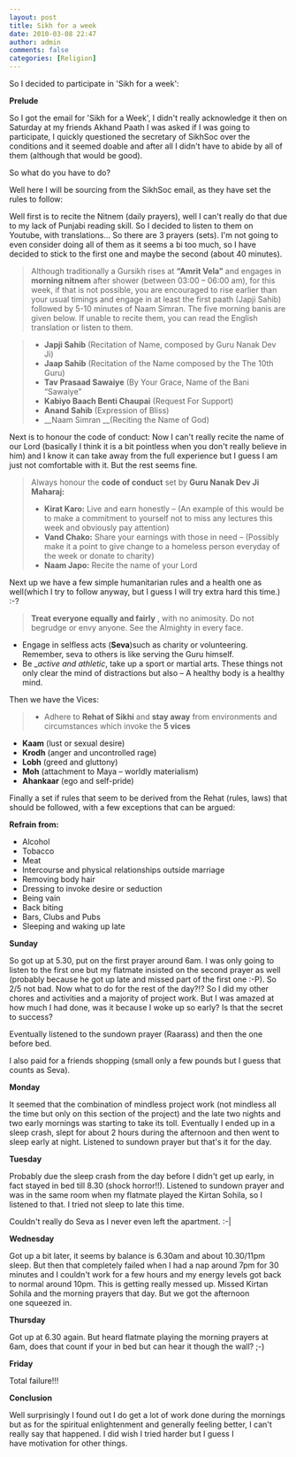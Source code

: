 ```yaml
---
layout: post
title: Sikh for a week
date: 2010-03-08 22:47
author: admin
comments: false
categories: [Religion]
---
```

So I decided to participate in 'Sikh for a week':

__Prelude__

So I got the email for 'Sikh for a Week', I didn't really acknowledge it then on Saturday at my friends Akhand Paath I was asked if I was going to participate, I quickly questioned the secretary of SikhSoc over the conditions and it seemed doable and after all I didn't have to abide by all of them (although that would be good).

So what do you have to do?

Well here I will be sourcing from the SikhSoc email, as they have set the rules to follow:

Well first is to recite the Nitnem (daily prayers), well I can't really do that due to my lack of Punjabi reading skill. So I decided to listen to them on Youtube, with translations... So there are 3 prayers (sets). I'm not going to even consider doing all of them as it seems a bi too much, so I have decided to stick to the first one and maybe the second (about 40 minutes).

> Although traditionally a Gursikh rises at __“Amrit Vela”__ and engages in __morning nitnem__ after shower (between 03:00 – 06:00 am), for this week, if that is not possible, you are encouraged to rise earlier than your usual timings and engage in at least the first paath (Japji Sahib) followed by 5-10 minutes of Naam Simran. The five morning banis are given below. If unable to recite them, you can read the English translation or listen to them.

> * __Japji Sahib__ (Recitation of Name, composed by Guru Nanak Dev  Ji)
> * __Jaap Sahib__ (Recitation of the Name composed by the The 10th Guru)
> * __Tav Prasaad Sawaiye__ (By Your Grace, Name of the Bani “Sawaiye”
> * __Kabiyo Baach Benti Chaupai__ (Request For Support)
> * __Anand Sahib__ (Expression of Bliss)
> * __Naam Simran __(Reciting the Name of God)

Next is to honour the code of conduct: Now I can't really recite the name of our Lord (basically I think it is a bit pointless when you don't really believe in him) and I know it can take away from the full experience but I guess I am just not comfortable with it. But the rest seems fine.
> Always honour the __code of conduct__ set by __Guru Nanak Dev Ji Maharaj:__
> * __Kirat Karo:__ Live and earn honestly – (An example of this would be to make a commitment to yourself not to miss any lectures this week and obviously pay attention)
> * __Vand Chako:__ Share your earnings with those in need – (Possibly make it a point to give change to a homeless person everyday of the week or donate to charity)
> * __Naam Japo:__ Recite the name of your Lord

Next up we have a few simple humanitarian rules and a health one as well(which I try to follow anyway, but I guess I will try extra hard this time.) :-?
> __Treat everyone equally and fairly__ , with no animosity. Do not begrudge or envy anyone. See the Almighty in every face.
* Engage in selfless acts (__Seva__)such as charity or volunteering. Remember, seva to others is like serving the Guru himself.
* Be __active and athletic_, take up a sport or martial arts. These things not only clear the mind of distractions but also – A healthy body is a healthy mind.

Then we have the Vices:
> * Adhere to __Rehat of Sikhi__ and __stay away__ from environments and circumstances which invoke the __5 vices__
* __Kaam__ (lust or sexual desire)
* __Krodh__ (anger and uncontrolled rage)
* __Lobh__ (greed and gluttony)
* __Moh__ (attachment to Maya – worldly materialism)
* __Ahankaar__ (ego and self-pride)

Finally a set if rules that seem to be derived from the Rehat (rules, laws) that should be followed, with a few exceptions that can be argued:

__Refrain from:__

* Alcohol
* Tobacco
* Meat
* Intercourse and physical relationships outside marriage
* Removing body hair
* Dressing to invoke desire or seduction
* Being vain
* Back biting
* Bars, Clubs and Pubs
* Sleeping and waking up late

__Sunday__

So got up at 5.30, put on the first prayer around 6am. I was only going to listen to the first one but my flatmate insisted on the second prayer as well (probably because he got up late and missed part of the first one :-P). So 2/5 not bad. Now what to do for the rest of the day?!? So I did my other chores and activities and a majority of project work. But I was amazed at how much I had done, was it because I woke up so early? Is that the secret to success?

Eventually listened to the sundown prayer (Raarass) and then the one before bed.

I also paid for a friends shopping (small only a few pounds but I guess that counts as Seva).

__Monday__

It seemed that the combination of mindless project work (not mindless all the time but only on this section of the project) and the late two nights and two early mornings was starting to take its toll. Eventually I ended up in a sleep crash, slept for about 2 hours during the afternoon and then went to sleep early at night. Listened to sundown prayer but that's it for the day.

__Tuesday__

Probably due the sleep crash from the day before I didn't get up early, in fact stayed in bed till 8.30 (shock horror!!). Listened to sundown prayer and was in the same room when my flatmate played the Kirtan Sohila, so I listened to that. I tried not sleep to late this time.

Couldn't really do Seva as I never even left the apartment. :-|

__Wednesday__

Got up a bit later, it seems by balance is 6.30am and about 10.30/11pm sleep. But then that completely failed when I had a nap around 7pm for 30 minutes and I couldn't work for a few hours and my energy levels got back to normal around 10pm. This is getting really messed up. Missed Kirtan Sohila and the morning prayers that day. But we got the afternoon one squeezed in.

__Thursday__

Got up at 6.30 again. But heard flatmate playing the morning prayers at 6am, does that count if your in bed but can hear it though the wall? ;-)

__Friday__

Total failure!!!

__Conclusion__

Well surprisingly I found out I do get a lot of work done during the mornings but as for the spiritual enlightenment and generally feeling better, I can't really say that happened. I did wish I tried harder but I guess I have motivation for other things.
